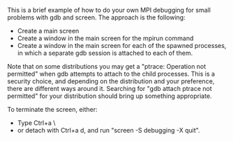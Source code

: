 This is a brief example of how to do your own MPI debugging for small problems with gdb and screen. The approach is the following:
- Create a main screen
- Create a window in the main screen for the mpirun command
- Create a window in the main screen for each of the spawned processes, in which a separate gdb session is attached to each of them.

Note that on some distributions you may get a "ptrace: Operation not permitted" when gdb attempts to attach to the child processes. This is a security choice, and depending on the distribution and your preference, there are different ways around it. Searching for "gdb attach ptrace not permitted" for your distribution should bring up something appropriate.

To terminate the screen, either:
- Type Ctrl+a \
- or detach with Ctrl+a d, and run "screen -S debugging -X quit".
